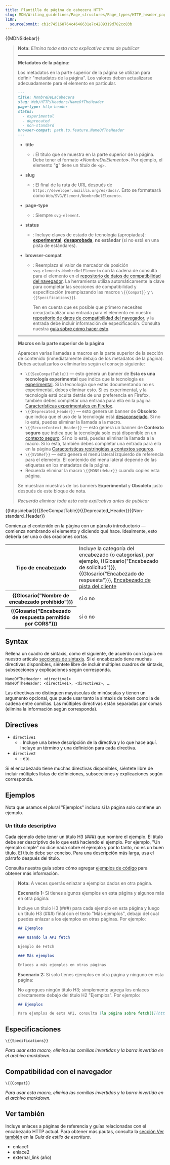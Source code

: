 ```yaml
---
title: Plantilla de página de cabecera HTTP
slug: MDN/Writing_guidelines/Page_structures/Page_types/HTTP_header_page_template
l10n:
  sourceCommit: cb1c745168764c4646631e7c4289319d782cc83b
---
```


{{MDNSidebar}}

> **Nota:** _Elimina toda esta nota explicativa antes de publicar_
>
> ---
>
> **Metadatos de la página:**
>
> Los metadatos en la parte superior de la página se utilizan para definir "metadatos de la página".
> Los valores deben actualizarse adecuadamente para el elemento en particular.
>
> ```md
> ---
> title: NombreDeLaCabecera
> slug: Web/HTTP/Headers/NameOfTheHeader
> page-type: http-header
> status:
>   - experimental
>   - deprecated
>   - non-standard
> browser-compat: path.to.feature.NameOfTheHeader
> ---
> ```
>
> - **title**
>   - : El título que se muestra en la parte superior de la página.
>     Debe tener el formato **<**_NombreDelElemento_**>**.
>     Por ejemplo, el elemento "[g](/es/docs/Web/SVG/Element/g)" tiene un _título_ de `<g>`.
> - **slug**
>   - : El final de la ruta de URL después de `https://developer.mozilla.org/es/docs/`.
>     Esto se formateará como `Web/SVG/Element/NombreDelElemento`.
> - **page-type**
>   - : Siempre `svg-element`.
> - **status**
>   - : Incluye claves de estado de tecnología (apropiadas): [**experimental**](/es/docs/MDN/Writing_guidelines/Experimental_deprecated_obsolete#experimental), [**desaprobada**](/es/docs/MDN/Writing_guidelines/Experimental_deprecated_obsolete#deprecated), **no estándar** (si no está en una pista de estándares).
> - **browser-compat**
>
>   - : Reemplaza el valor de marcador de posición `svg.elements.NombreDelElemento` con la cadena de consulta para el elemento en el [repositorio de datos de compatibilidad del navegador](https://github.com/mdn/browser-compat-data).
>     La herramienta utiliza automáticamente la clave para completar las secciones de compatibilidad y especificación (reemplazando las macros `\{{Compat}}` y `\{{Specifications}}`).
>
>     Ten en cuenta que es posible que primero necesites crear/actualizar una entrada para el elemento en nuestro [repositorio de datos de compatibilidad del navegador](https://github.com/mdn/browser-compat-data), y la entrada debe incluir información de especificación.
>     Consulta nuestra [guía sobre cómo hacer esto](/es/docs/MDN/Writing_guidelines/Page_structures/Compatibility_tables).
>
> ---
>
> **Macros en la parte superior de la página**
>
> Aparecen varias llamadas a macros en la parte superior de la sección de contenido (inmediatamente debajo de los metadatos de la página).
> Debes actualizarlos o eliminarlos según el consejo siguiente:
>
> - `\{{SeeCompatTable}}` — esto genera un banner de **Esta es una tecnología experimental** que indica que la tecnología es [experimental](/es/docs/MDN/Writing_guidelines/Experimental_deprecated_obsolete#experimental).
>   Si la tecnología que estás documentando no es experimental, debes eliminar esto.
>   Si es experimental, y la tecnología está oculta detrás de una preferencia en Firefox, también debes completar una entrada para ella en la página [Características experimentales en Firefox](/es/docs/Mozilla/Firefox/Experimental_features).
> - `\{{Deprecated_Header}}` — esto genera un banner de **Obsoleto** que indica que el uso de la tecnología está [desaconsejado](/es/docs/MDN/Writing_guidelines/Experimental_deprecated_obsolete#deprecated).
>   Si no lo está, puedes eliminar la llamada a la macro.
> - `\{{SecureContext_Header}}` — esto genera un banner de **Contexto seguro** que indica que la tecnología solo está disponible en un [contexto seguro](/es/docs/Web/Security/Secure_Contexts).
>   Si no lo está, puedes eliminar la llamada a la macro.
>   Si lo está, también debes completar una entrada para ella en la página [Características restringidas a contextos seguros](/es/docs/Web/Security/Secure_Contexts/features_restricted_to_secure_contexts).
> - `\{{SVGRef}}` — esto genera el menú lateral izquierdo de referencia para el elemento.
>   El contenido del menú lateral depende de las etiquetas en los metadatos de la página.
> - Recuerda eliminar la macro `\{{MDNSidebar}}` cuando copies esta página.
>
> Se muestran muestras de los banners **Experimental** y **Obsoleto** justo después de este bloque de nota.
>
> _Recuerda eliminar toda esta nota explicativa antes de publicar_

{{httpsidebar}}{{SeeCompatTable}}{{Deprecated_Header}}{{Non-standard_Header}}

Comienza el contenido en la página con un párrafo introductorio — comienza nombrando el elemento y diciendo qué hace.
Idealmente, esto debería ser una o dos oraciones cortas.

<table class="properties">
  <tbody>
    <tr>
      <th scope="row">Tipo de encabezado</th>
      <td>
        Incluye la categoría del encabezado (o categorías), por ejemplo,
        {{Glosario("Encabezado de solicitud")}},
        {{Glosario("Encabezado de respuesta")}},
        <a href="/es/docs/Web/HTTP/Headers">Encabezado de pista del cliente</a>
      </td>
    </tr>
    <tr>
      <th scope="row">{{Glosario("Nombre de encabezado prohibido")}}</th>
      <td>sí o no</td>
    </tr>
    <tr>
      <th scope="row">
        {{Glosario("Encabezado de respuesta permitido por CORS")}}
      </th>
      <td>sí o no</td>
    </tr>
  </tbody>
</table>

## Syntax

Rellena un cuadro de sintaxis, como el siguiente, de acuerdo con la guía en nuestro artículo [secciones de sintaxis](/es/docs/MDN/Writing_guidelines/Page_structures/Syntax_sections).
Si el encabezado tiene muchas directivas disponibles, siéntete libre de incluir múltiples cuadros de sintaxis, subsecciones y explicaciones según corresponda.

```http
NameOfTheHeader: <directive1>
NameOfTheHeader: <directive1>, <directive2>, …
```

Las directivas no distinguen mayúsculas de minúsculas y tienen un argumento opcional, que puede usar tanto la sintaxis de token como la de cadena entre comillas.
Las múltiples directivas están separadas por comas (elimina la información según corresponda).

## Directives

- `directive1`
  - : Incluye una breve descripción de la directiva y lo que hace aquí.
    Incluye un término y una definición para cada directiva.
- `directive2`
  - : etc.

Si el encabezado tiene muchas directivas disponibles, siéntete libre de incluir múltiples listas de definiciones, subsecciones y explicaciones según corresponda.

## Ejemplos

Nota que usamos el plural "Ejemplos" incluso si la página solo contiene un ejemplo.

### Un título descriptivo

Cada ejemplo debe tener un título H3 (###) que nombre el ejemplo. El título debe ser descriptivo de lo que está haciendo el ejemplo. Por ejemplo, "Un ejemplo simple" no dice nada sobre el ejemplo y por lo tanto, no es un buen título. El título debe ser conciso. Para una descripción más larga, usa el párrafo después del título.

Consulta nuestra guía sobre cómo agregar [ejemplos de código](/es/docs/MDN/Writing_guidelines/Page_structures/Code_examples) para obtener más información.

> **Nota:** A veces querrás enlazar a ejemplos dados en otra página.
>
> **Escenario 1:** Si tienes algunos ejemplos en esta página y algunos más en otra página:
>
> Incluye un título H3 (###) para cada ejemplo en esta página y luego un título H3 (###) final con el texto "Más ejemplos", debajo del cual puedes enlazar a los ejemplos en otras páginas. Por ejemplo:
>
> ```md
> ## Ejemplos
>
> ### Usando la API fetch
>
> Ejemplo de Fetch
>
> ### Más ejemplos
>
> Enlaces a más ejemplos en otras páginas
> ```
>
> **Escenario 2:** Si solo tienes ejemplos en otra página y ninguno en esta página:
>
> No agregues ningún título H3; simplemente agrega los enlaces directamente debajo del título H2 "Ejemplos". Por ejemplo:
>
> ```md
> ## Ejemplos
>
> Para ejemplos de esta API, consulta [la página sobre fetch()](https://example.org).
> ```

## Especificaciones

`\{{Specifications}}`

_Para usar esta macro, elimina las comillas invertidas y la barra invertida en el archivo markdown._

## Compatibilidad con el navegador

`\{{Compat}}`

_Para usar esta macro, elimina las comillas invertidas y la barra invertida en el archivo markdown._

## Ver también

Incluye enlaces a páginas de referencia y guías relacionadas con el encabezado HTTP actual. Para obtener más pautas, consulta la [sección Ver también](/es/docs/MDN/Writing_guidelines/Writing_style_guide#see_also_section) en la _Guía de estilo de escritura_.

- enlace1
- enlace2
- external_link (año)
